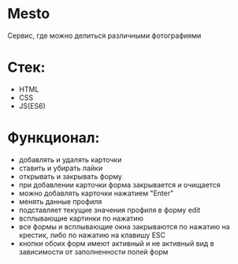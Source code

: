 # Mesto
Сервис, где можно делиться различными фотографиями

# Стек: 
- HTML
- CSS
- JS(ES6)

# Функционал:
- добавлять и удалять карточки
- ставить и убирать лайки
- открывать и закрывать форму
- при добавлении карточки форма закрывается и очищается
- можно добавлять карточки нажатием "Enter"
- менять данные профиля
- подставляет текущие значения профиля в форму edit
- всплывающие картинки по нажатию
- все формы и всплывающие окна закрываются по нажатию на крестик, либо по нажатию на клавишу ESC
- кнопки обоих форм имеют активный и не активный вид в зависимости от заполненности полей форм
